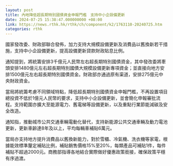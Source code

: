 ```yaml
---
layout: post
title: 內地降低超長期特別國債資金申報門檻　支持中小企設備更新
date: 2024-07-25 15:38:47.000000000 +08:00
link: https://news.rthk.hk/rthk/ch/component/k2/1763110-20240725.htm
categories: rthk
---
```


國家發改委、財政部聯合發佈，加力支持大規模設備更新及消費品以舊換新若干措施，支持中小企設備更新，提高設備更新貸款財政貼息比例。

通知提到，將統籌安排3千億元人民幣左右超長期特別國債資金，其中發改委將牽頭安排1480億元左右超長期特別國債大規模設備更新專項資金；並直接向地方安排1500億元左右超長期特別國債資金。財政部亦通過原有渠道，安排275億元中央財政資金。

當局將統籌考慮不同領域特點，降低超長期特別國債資金申報門檻，不再設置項目總投資不低於1億元人民幣的要求，支持中小企設備更新，並會簡化申報審批流程。支持範圍亦擴大至能源電力、舊電梯等設備更新，以及重點行業節能減碳及安全改造。

通知指，推動城市公共交通車輛電動化替代，支持新能源公共交通車輛及動力電池更新，更新車齡達8年及以上，平均每輛車補貼6萬元。

當局亦支持地方提升消費品以舊換新能力，對於雪櫃、冷氣機、洗衣機等家電，根據能效標準釐定補貼比例，補貼銷售價格15%至20%，每類產品可補貼1件，每件補貼不超過2000元。商務部指導各地結合實際做好優惠政策銜接，確保政策平穩有序過渡。
